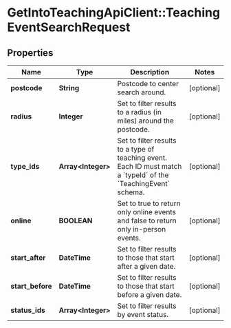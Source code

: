# GetIntoTeachingApiClient::TeachingEventSearchRequest

## Properties
Name | Type | Description | Notes
------------ | ------------- | ------------- | -------------
**postcode** | **String** | Postcode to center search around. | [optional] 
**radius** | **Integer** | Set to filter results to a radius (in miles) around the postcode. | [optional] 
**type_ids** | **Array&lt;Integer&gt;** | Set to filter results to a type of teaching event. Each ID must match a &#x60;typeId&#x60; of the &#x60;TeachingEvent&#x60; schema. | [optional] 
**online** | **BOOLEAN** | Set to true to return only online events and false to return only in-person events. | [optional] 
**start_after** | **DateTime** | Set to filter results to those that start after a given date. | [optional] 
**start_before** | **DateTime** | Set to filter results to those that start before a given date. | [optional] 
**status_ids** | **Array&lt;Integer&gt;** | Set to filter results by event status. | [optional] 


